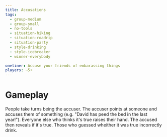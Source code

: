 ```yaml
---
title: Accusations
tags:
  - group-medium
  - group-small
  - no-tools
  - situation-hiking
  - situation-roadrip
  - situation-party
  - style-drinking
  - style-icebreaker
  - winner-everybody

oneliner: Accuse your friends of embarassing things
players: ~5+
---
```

# Gameplay
People take turns being the accuser. The accuser points at someone and accuses them of something (e.g. "David has peed the bed in the last year!"). Everyone else who thinks it's true raises their hand. The accused then reveals if it's true. Those who guessed wheither it was true incorrectly drink.
